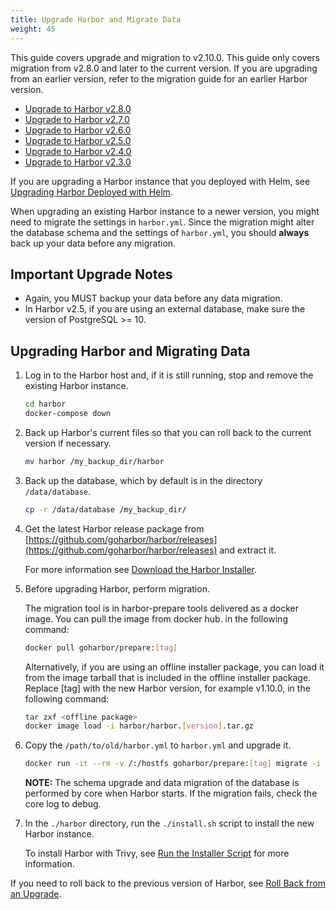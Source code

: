 ```yaml
---
title: Upgrade Harbor and Migrate Data
weight: 45
---
```


This guide covers upgrade and migration to v2.10.0. This guide only covers migration from v2.8.0 and later to the current version. If you are upgrading from an earlier version, refer to the migration guide for an earlier Harbor version.

* [Upgrade to Harbor v2.8.0](/docs/2.8.0/administration/upgrade/)
* [Upgrade to Harbor v2.7.0](/docs/2.7.0/administration/upgrade/)
* [Upgrade to Harbor v2.6.0](/docs/2.6.0/administration/upgrade/)
* [Upgrade to Harbor v2.5.0](/docs/2.5.0/administration/upgrade/)
* [Upgrade to Harbor v2.4.0](/docs/2.4.0/administration/upgrade/)
* [Upgrade to Harbor v2.3.0](/docs/2.3.0/administration/upgrade/)



If you are upgrading a Harbor instance that you deployed with Helm, see [Upgrading Harbor Deployed with Helm](helm-upgrade.md).

When upgrading an existing Harbor instance to a newer version, you might need to migrate the settings in `harbor.yml`.
Since the migration might alter the database schema and the settings of `harbor.yml`, you should **always** back up your data before any migration.

## Important Upgrade Notes

- Again, you MUST backup your data before any data migration.
- In Harbor v2.5, if you are using an external database, make sure the version of PostgreSQL >= 10.

## Upgrading Harbor and Migrating Data

1. Log in to the Harbor host and, if it is still running, stop and remove the existing Harbor instance.

    ```sh
    cd harbor
    docker-compose down
    ```

1. Back up Harbor's current files so that you can roll back to the current version if necessary.

    ```sh
    mv harbor /my_backup_dir/harbor
    ```

1. Back up the database, which by default is in the directory `/data/database`.

    ```sh
    cp -r /data/database /my_backup_dir/
    ```

1. Get the latest Harbor release package from [https://github.com/goharbor/harbor/releases](https://github.com/goharbor/harbor/releases) and extract it.

   For more information see [Download the Harbor Installer](../../install-config/download-installer.md).

1. Before upgrading Harbor, perform migration.

    The migration tool is in harbor-prepare tools delivered as a docker image. You can pull the image from docker hub. in the following command:

    ```sh
    docker pull goharbor/prepare:[tag]
    ```

    Alternatively, if you are using an offline installer package, you can load it from the image tarball that is included in the offline installer package. Replace [tag] with the new Harbor version, for example v1.10.0, in the following command:

    ```sh
    tar zxf <offline package>
    docker image load -i harbor/harbor.[version].tar.gz
    ```

1. Copy the `/path/to/old/harbor.yml` to `harbor.yml` and upgrade it.

    ```sh
    docker run -it --rm -v /:/hostfs goharbor/prepare:[tag] migrate -i ${path to harbor.yml}
    ```

    **NOTE:** The schema upgrade and data migration of the database is performed by core when Harbor starts. If the migration fails, check the core log to debug.

1. In the `./harbor` directory, run the `./install.sh` script to install the new Harbor instance.

   To install Harbor with Trivy, see [Run the Installer Script](../../install-config/run-installer-script.md) for more information.

If you need to roll back to the previous version of Harbor, see [Roll Back from an Upgrade](roll-back-upgrade.md).

